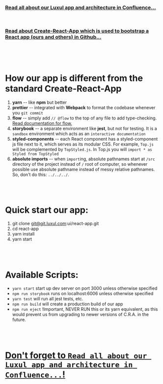 &nbsp;    
### [Read all about our Luxul app and architecture in Confluence...](http://confluence:8090/x/5oCI)  
&nbsp;  
### [Read about Create-React-App which is used to bootstrap a React app (ours and others) in Github...](https://github.com/facebookincubator/create-react-app/blob/master/packages/react-scripts/template/README.md)  
&nbsp;  
&nbsp;  
&nbsp;  

# How our app is different from the standard Create-React-App  
1. **yarn** -- like **npm** but better
2. **prettier** -- integrated with **Webpack** to format the codebase whenever you `git commit`
3. **flow** -- simply add `// @flow` to the top of any file to add type-checking. [Read documentation for flow.](https://flow.org/en/docs/getting-started/)
4. **storybook** -- a separate environment like **jest**, but not for testing. It is a `sandbox` environment which acts as an `interactive documentation`
5. **styled-components** -- each React component has a styled-component js file next to it, which serves as its modular CSS. For example, `Top.js` will be complemented by `TopStyled.js`. In Top.js you will `import * as Styled from TopStyled`
6. **absolute imports** -- when `import`ing, absolute pathnames start at `/src` directory of the project instead of `/` root of computer, so whenever possible use absolute pathname instead of messy relative pathnames. So, don't do this: `../../../`.  
&nbsp;  
&nbsp;  
&nbsp;  

# Quick start our app:  
1. git clone git@git.luxul.com:ui/react-app.git
2. cd react-app
3. yarn install
4. yarn start  
&nbsp;  
&nbsp;  
&nbsp;  

# Available Scripts:  
* `yarn start` start up dev server on port 3000 unless otherwise specified
* `npm run storybook` runs on localhost:6006 unless otherwise specified
* `yarn test` will run all jest tests, etc.
* `npm run build` will create a production build of our app
* `npm run eject` !Important, NEVER RUN this or its yarn equivalent, as this would prevent us from upgrading to newer versions of C.R.A. in the future.  
&nbsp;  
&nbsp;  
&nbsp;  

# [Don't forget to `Read all about our Luxul app and architecture in Confluence...`!](http://confluence:8090/x/5oCI)  
&nbsp;  
&nbsp;  
&nbsp;  